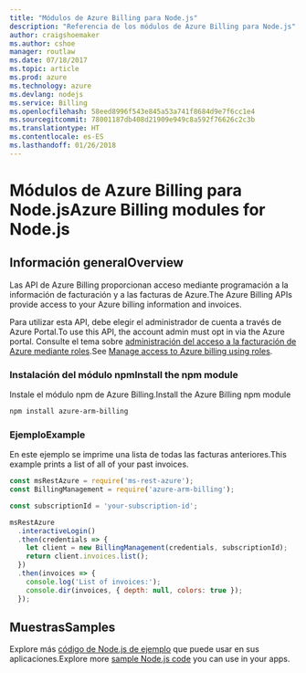 ```yaml
---
title: "Módulos de Azure Billing para Node.js"
description: "Referencia de los módulos de Azure Billing para Node.js"
author: craigshoemaker
ms.author: cshoe
manager: routlaw
ms.date: 07/18/2017
ms.topic: article
ms.prod: azure
ms.technology: azure
ms.devlang: nodejs
ms.service: Billing
ms.openlocfilehash: 58eed8996f543e845a53a741f8684d9e7f6cc1e4
ms.sourcegitcommit: 78001187db408d21909e949c8a592f76626c2c3b
ms.translationtype: HT
ms.contentlocale: es-ES
ms.lasthandoff: 01/26/2018
---
```

# <a name="azure-billing-modules-for-nodejs"></a><span data-ttu-id="8c07c-103">Módulos de Azure Billing para Node.js</span><span class="sxs-lookup"><span data-stu-id="8c07c-103">Azure Billing modules for Node.js</span></span>

## <a name="overview"></a><span data-ttu-id="8c07c-104">Información general</span><span class="sxs-lookup"><span data-stu-id="8c07c-104">Overview</span></span>
<span data-ttu-id="8c07c-105">Las API de Azure Billing proporcionan acceso mediante programación a la información de facturación y a las facturas de Azure.</span><span class="sxs-lookup"><span data-stu-id="8c07c-105">The Azure Billing APIs provide access to your Azure billing information and invoices.</span></span>

<span data-ttu-id="8c07c-106">Para utilizar esta API, debe elegir el administrador de cuenta a través de Azure Portal.</span><span class="sxs-lookup"><span data-stu-id="8c07c-106">To use this API, the account admin must opt in via the Azure portal.</span></span> <span data-ttu-id="8c07c-107">Consulte el tema sobre [administración del acceso a la facturación de Azure mediante roles](https://docs.microsoft.com/azure/billing/billing-manage-access).</span><span class="sxs-lookup"><span data-stu-id="8c07c-107">See [Manage access to Azure billing using roles](https://docs.microsoft.com/azure/billing/billing-manage-access).</span></span>

### <a name="install-the-npm-module"></a><span data-ttu-id="8c07c-108">Instalación del módulo npm</span><span class="sxs-lookup"><span data-stu-id="8c07c-108">Install the npm module</span></span> 

<span data-ttu-id="8c07c-109">Instale el módulo npm de Azure Billing.</span><span class="sxs-lookup"><span data-stu-id="8c07c-109">Install the Azure Billing npm module</span></span> 

```bash
npm install azure-arm-billing
```
### <a name="example"></a><span data-ttu-id="8c07c-110">Ejemplo</span><span class="sxs-lookup"><span data-stu-id="8c07c-110">Example</span></span> 
 
<span data-ttu-id="8c07c-111">En este ejemplo se imprime una lista de todas las facturas anteriores.</span><span class="sxs-lookup"><span data-stu-id="8c07c-111">This example prints a list of all of your past invoices.</span></span>
 
```javascript 
const msRestAzure = require('ms-rest-azure');
const BillingManagement = require('azure-arm-billing');

const subscriptionId = 'your-subscription-id';

msRestAzure
  .interactiveLogin()
  .then(credentials => {
    let client = new BillingManagement(credentials, subscriptionId);
    return client.invoices.list();
  })
  .then(invoices => {
    console.log('List of invoices:');
    console.dir(invoices, { depth: null, colors: true });
  });
``` 


## <a name="samples"></a><span data-ttu-id="8c07c-112">Muestras</span><span class="sxs-lookup"><span data-stu-id="8c07c-112">Samples</span></span>

<span data-ttu-id="8c07c-113">Explore más [código de Node.js de ejemplo](https://azure.microsoft.com/resources/samples/?platform=nodejs) que puede usar en sus aplicaciones.</span><span class="sxs-lookup"><span data-stu-id="8c07c-113">Explore more [sample Node.js code](https://azure.microsoft.com/resources/samples/?platform=nodejs) you can use in your apps.</span></span>
